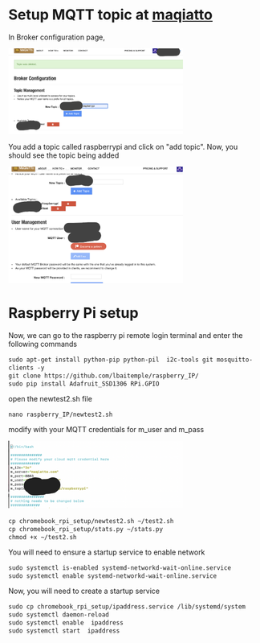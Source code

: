 # Setup MQTT topic at [maqiatto](https://www.maqiatto.com/) 

In Broker configuration page, 

<img src="mqtt/setup_topic.png" width="348">

You add a topic called raspberrypi and click on "add topic". Now, you should see the topic being added

<img src="mqtt/topic_added.png" width="348">


# Raspberry Pi setup

Now, we can go to the raspberry pi remote login terminal and enter the following commands

```
sudo apt-get install python-pip python-pil  i2c-tools git mosquitto-clients -y
git clone https://github.com/lbaitemple/raspberry_IP/
sudo pip install Adafruit_SSD1306 RPi.GPIO
```
open the newtest2.sh file 
```
nano raspberry_IP/newtest2.sh
```

modify with your MQTT credentials for m_user and m_pass 

<img src="mqtt/mqtt_sign.png" width="348">

```
cp chromebook_rpi_setup/newtest2.sh ~/test2.sh
cp chromebook_rpi_setup/stats.py ~/stats.py
chmod +x ~/test2.sh
```

You will need to ensure a startup service to enable network
```
sudo systemctl is-enabled systemd-networkd-wait-online.service
sudo systemctl enable systemd-networkd-wait-online.service
```
Now, you will need to create a startup service
```
sudo cp chromebook_rpi_setup/ipaddress.service /lib/systemd/system
sudo systemctl daemon-reload
sudo systemctl enable  ipaddress
sudo systemctl start  ipaddress
```

